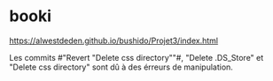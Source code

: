# booki #

https://alwestdeden.github.io/bushido/Projet3/index.html


Les commits #"Revert "Delete css directory""#, "Delete .DS_Store" et "Delete css directory" sont dû à des érreurs de manipulation.
